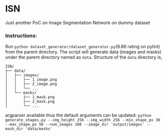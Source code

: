 # ISN

Just another PoC on Image Segmentation Network on dummy dataset

### Instructions:

Run ``python dataset_generator/dataset_generator.py``(9.86 rating on pylint) from the parent directory. The script will generate data (images and masks) under the parent directory named as ``data``. Structure of the ``data`` directory is,

```
ISN/
├── data/
│   ├── images/
│   │   ├── 1_image.png
│   │   ├── 2_image.png
│   │   └── ...
│   └── masks/
│       ├── 1_mask.png
│       ├── 2_mask.png
│       └── ...
```

argparser available thus the default arguments can be updated: ``python generate_shapes.py --img_height 256 --img_width 256 --min_shape_px 30 --max_shape_px 50 --num_images 100 --image_dir 'output/images' --mask_dir 'data/masks'``
